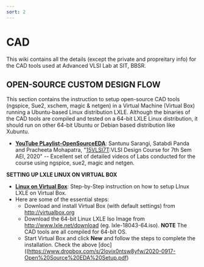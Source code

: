 ```yaml
---
sort: 2
---
```


# CAD 
This wiki contains all the details (except the private and propreitary info) for the CAD tools used at Advanced VLSI Lab at SIT, BBSR.

## OPEN-SOURCE CUSTOM DESIGN FLOW 
This section contains the instruction to setup open-source CAD tools (ngspice, Sue2, xschem, magic & netgen) in a Virtual Machine (Virtual Box) running a Ubuntu-based Linux distribution LXLE. Although the binaries of the CAD tools are compiled and tested on a 64-bit LXLE Linux distribution, it should run on other 64-bit Ubuntu or Debian based distribution like Xubuntu.

- [**YouTube PLaylist-OpenSourceEDA**](https://www.youtube.com/playlist?list=PL7R2OODNugWFY2qeZ7qlVFNIkN8ABhuSO):  Santunu Sarangi, Satabdi Panda and Pracheeta Mohapatra, "[15VLSI7T](https://github.com/silicon-vlsi/15VLSI7T):VLSI Design Course for 7th Sem AEI, 2020" -- Excellent set of detailed videos of Labs conducted for the course using ngspice, sue2, magic and netgen.

**SETTING UP LXLE LINUX ON VIRTUAL BOX**
- [**Linux on Virtual Box**](https://www.dropbox.com/s/2lovix0ntsw8yfw/2020-0917-Open%20Source%20EDA%20Setup.pdf): Step-by-Step instruction on how to setup LInux LXLE on Virtual Box. 
- Here are some of the essential steps:
  - Download and install Virtual Box (with default settings) from http://virtualbox.org
  - Download the 64-bit Linux LXLE Iso Image from http://www.lxle.net/download (eg. lxle-18043-64.iso). **NOTE** The CAD tools are all compiled for 64-bit OS.
  - Start Virtual Box and click **New** and follow the steps to complete the installation. Check the above [doc]((https://www.dropbox.com/s/2lovix0ntsw8yfw/2020-0917-Open%20Source%20EDA%20Setup.pdf)
